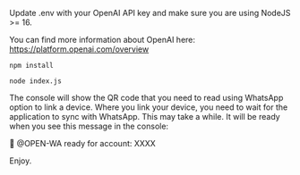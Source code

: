 Update .env with your OpenAI API key and make sure you are using NodeJS >= 16.

You can find more information about OpenAI here: https://platform.openai.com/overview

`npm install`

`node index.js`

The console will show the QR code that you need to read using WhatsApp option to link a device.
Where you link your device, you need to wait for the application to sync with WhatsApp. This may take a while.
It will be ready when you see this message in the console:

🚀 @OPEN-WA ready for account: XXXX

Enjoy.
